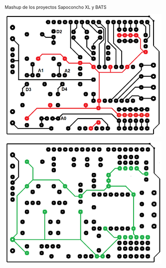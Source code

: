 Mashup de los proyectos Sapoconcho XL y BATS

![](https://github.com/felixstdp/sapoconcho_bats/blob/main/SBATS_v2_u_rutas.png)

![](https://github.com/felixstdp/sapoconcho_bats/blob/main/SBATS_v2_d_rutas.png)
